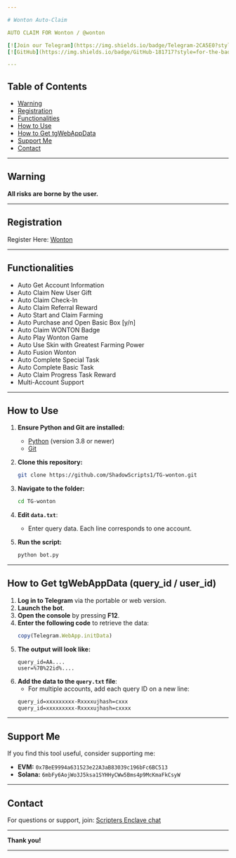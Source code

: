 ```yaml
---

# Wonton Auto-Claim

AUTO CLAIM FOR Wonton / @wonton

[![Join our Telegram](https://img.shields.io/badge/Telegram-2CA5E0?style=for-the-badge&logo=telegram&logoColor=white)](https://t.me/shadowscripters)  
[![GitHub](https://img.shields.io/badge/GitHub-181717?style=for-the-badge&logo=github&logoColor=white)](https://github.com/ShadowScripts1)

---
```


## Table of Contents
- [Warning](#warning)
- [Registration](#registration)
- [Functionalities](#functionalities)
- [How to Use](#how-to-use)
- [How to Get tgWebAppData](#how-to-get-tgwebappdata)
- [Support Me](#support-me)
- [Contact](#contact)

---

## Warning
**All risks are borne by the user.**

---

## Registration
Register Here: [Wonton](https://t.me/WontonOrgBot/gameapp?startapp=referralCode=UKXFNK8G)

---

## Functionalities
- Auto Get Account Information
- Auto Claim New User Gift
- Auto Claim Check-In
- Auto Claim Referral Reward
- Auto Start and Claim Farming
- Auto Purchase and Open Basic Box [y/n]
- Auto Claim WONTON Badge
- Auto Play Wonton Game
- Auto Use Skin with Greatest Farming Power
- Auto Fusion Wonton
- Auto Complete Special Task
- Auto Complete Basic Task
- Auto Claim Progress Task Reward
- Multi-Account Support

---

## How to Use

1. **Ensure Python and Git are installed:**
   - [Python](https://python.org) (version 3.8 or newer)
   - [Git](https://git-scm.com/)

2. **Clone this repository:**
   ```bash
   git clone https://github.com/ShadowScripts1/TG-wonton.git
   ```

3. **Navigate to the folder:**
   ```bash
   cd TG-wonton
   ```

4. **Edit `data.txt`**:
   - Enter query data. Each line corresponds to one account.

5. **Run the script:**
   ```bash
   python bot.py
   ```

---

## How to Get tgWebAppData (query_id / user_id)

1. **Log in to Telegram** via the portable or web version.
2. **Launch the bot**.
3. **Open the console** by pressing **F12**.
4. **Enter the following code** to retrieve the data:
   ```javascript
   copy(Telegram.WebApp.initData)
   ```
5. **The output will look like:**
   ```
   query_id=AA....
   user=%7B%22id%....
   ```
6. **Add the data to the `query.txt` file**:
   - For multiple accounts, add each query ID on a new line:
   ```txt
   query_id=xxxxxxxxx-Rxxxxujhash=cxxx
   query_id=xxxxxxxxx-Rxxxxujhash=cxxxx
   ```

---

## Support Me
If you find this tool useful, consider supporting me:

- **EVM:** `0x7BeE9994a631523e22A3aB83039c196bFc6BC513`
- **Solana:** `6mbFy6AojWo3J5ksa1SYHHyCWw5Bms4p9McKmaFkCsyW`

---

## Contact
For questions or support, join: [Scripters Enclave chat](https://t.me/chatwithscripters)

---

**Thank you!**

---